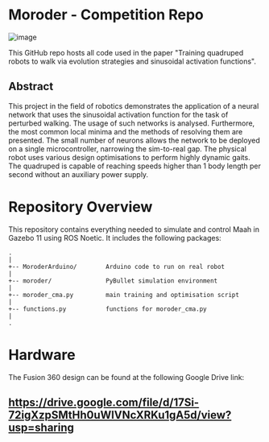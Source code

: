 # Moroder - Competition Repo

![image](https://drive.google.com/file/d/https://drive.google.com/uc?export=view&id=1PXABBPiZ2fx9QobGOUr3dF77Z0-b3ug_)
<div align="center">
  <a href="https://drive.google.com/file/d/https://drive.google.com/uc?export=view&id=1PXABBPiZ2fx9QobGOUr3dF77Z0-b3ug_" alt="UZX-n_21z3Q"></a>
</div>

This GitHub repo hosts all code used in the paper "Training quadruped robots to walk via evolution strategies and sinusoidal activation functions".
## Abstract
This project in the field of robotics demonstrates the application of a neural network that uses the sinusoidal activation function for the task of perturbed walking. The usage of such networks is analysed. Furthermore, the most common local minima and the methods of resolving them are presented. The small number of neurons allows the network to be deployed on a single microcontroller, narrowing the sim-to-real gap. The physical robot uses various design optimisations to perform highly dynamic gaits. The quadruped is capable of reaching speeds higher than 1 body length per second without an auxiliary power supply.
# Repository Overview
This repository contains everything needed to simulate and control Maah in Gazebo 11 using ROS Noetic. It includes the following packages:
```
.
|
+-- MoroderArduino/        Arduino code to run on real robot
|
+-- moroder/               PyBullet simulation environment
|
+-- moroder_cma.py         main training and optimisation script
|
+-- functions.py           functions for moroder_cma.py
|
.
```
# Hardware
The Fusion 360 design can be found at the following Google Drive link:

## https://drive.google.com/file/d/17Si-72igXzpSMtHh0uWlVNcXRKu1gA5d/view?usp=sharing
